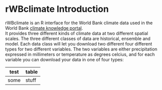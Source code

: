 rWBclimate Introduction 
========================================================
rWBclimate is an R interface for the World Bank climate data used in the World Bank [climate knowledge portal](http://sdwebx.worldbank.org/climateportal/index.cfm).  
It provides three different kinds of climate data at two different spatial scales.  The three different classes of data are historical, ensemble and model.  Each data class will let you download two different four different types for two different variables.  The two variables are either precipitation expressed in millimeters or temperature as degrees celcius, and for each variable you can download your data in one of four types:

|test|table|
|----|----|
|some|stuff|
